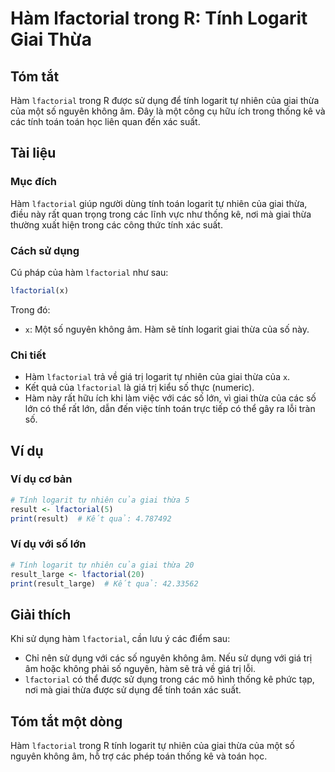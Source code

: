 <!--
Meta Description: # Hàm lfactorial trong R: Tính Logarit Giai Thừa ## Tóm tắt Hàm `lfactorial` trong R được sử dụng để tính logarit tự nhiên của giai thừa của một số ng...
Meta Keywords: của, lfactorial, tính, giai, thừa
-->

# Hàm lfactorial trong R: Tính Logarit Giai Thừa

## Tóm tắt
Hàm `lfactorial` trong R được sử dụng để tính logarit tự nhiên của giai thừa của một số nguyên không âm. Đây là một công cụ hữu ích trong thống kê và các tính toán toán học liên quan đến xác suất.

## Tài liệu
### Mục đích
Hàm `lfactorial` giúp người dùng tính toán logarit tự nhiên của giai thừa, điều này rất quan trọng trong các lĩnh vực như thống kê, nơi mà giai thừa thường xuất hiện trong các công thức tính xác suất.

### Cách sử dụng
Cú pháp của hàm `lfactorial` như sau:

```R
lfactorial(x)
```

Trong đó:
- `x`: Một số nguyên không âm. Hàm sẽ tính logarit giai thừa của số này.

### Chi tiết
- Hàm `lfactorial` trả về giá trị logarit tự nhiên của giai thừa của `x`.
- Kết quả của `lfactorial` là giá trị kiểu số thực (numeric).
- Hàm này rất hữu ích khi làm việc với các số lớn, vì giai thừa của các số lớn có thể rất lớn, dẫn đến việc tính toán trực tiếp có thể gây ra lỗi tràn số.

## Ví dụ
### Ví dụ cơ bản
```R
# Tính logarit tự nhiên của giai thừa 5
result <- lfactorial(5)
print(result)  # Kết quả: 4.787492
```

### Ví dụ với số lớn
```R
# Tính logarit tự nhiên của giai thừa 20
result_large <- lfactorial(20)
print(result_large)  # Kết quả: 42.33562
```

## Giải thích
Khi sử dụng hàm `lfactorial`, cần lưu ý các điểm sau:
- Chỉ nên sử dụng với các số nguyên không âm. Nếu sử dụng với giá trị âm hoặc không phải số nguyên, hàm sẽ trả về giá trị lỗi.
- `lfactorial` có thể được sử dụng trong các mô hình thống kê phức tạp, nơi mà giai thừa được sử dụng để tính toán xác suất.

## Tóm tắt một dòng
Hàm `lfactorial` trong R tính logarit tự nhiên của giai thừa của một số nguyên không âm, hỗ trợ các phép toán thống kê và toán học.